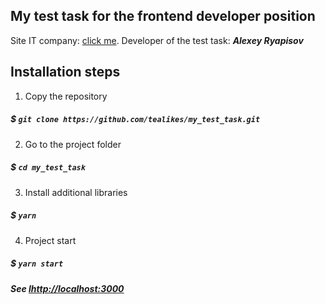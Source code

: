 ## My test task for the frontend developer position
Site IT company:  [click me](https://emphasoft.com/ru/).
Developer of the test task:  ***Alexey Ryapisov***
## Installation steps

1. Сopy the repository
##### $ `git clone https://github.com/tealikes/my_test_task.git`
2. Go to the project folder
##### $ `cd my_test_task`
3. Install additional libraries
##### $ `yarn`
4. Project start
##### $ `yarn start`

##### See [lhttp://localhost:3000](http://localhost:3000)